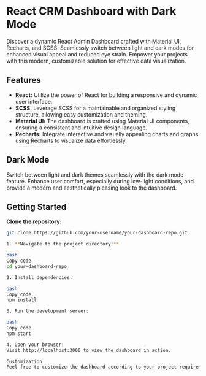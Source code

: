 # React CRM Dashboard with Dark Mode

Discover a dynamic React Admin Dashboard crafted with Material UI, Recharts, and SCSS. Seamlessly switch between light and dark modes for enhanced visual appeal and reduced eye strain. Empower your projects with this modern, customizable solution for effective data visualization.

## Features

- **React:** Utilize the power of React for building a responsive and dynamic user interface.
- **SCSS:** Leverage SCSS for a maintainable and organized styling structure, allowing easy customization and theming.
- **Material UI:** The dashboard is crafted using Material UI components, ensuring a consistent and intuitive design language.
- **Recharts:** Integrate interactive and visually appealing charts and graphs using Recharts to visualize data effortlessly.

## Dark Mode

Switch between light and dark themes seamlessly with the dark mode feature. Enhance user comfort, especially during low-light conditions, and provide a modern and aesthetically pleasing look to the dashboard.

## Getting Started

**Clone the repository:**
   ```bash
   git clone https://github.com/your-username/your-dashboard-repo.git

1. **Navigate to the project directory:**

bash
Copy code
cd your-dashboard-repo

2. Install dependencies:

bash
Copy code
npm install

3. Run the development server:

bash
Copy code
npm start

4. Open your browser:
Visit http://localhost:3000 to view the dashboard in action.

Customization
Feel free to customize the dashboard according to your project requirements. The project structure is designed to facilitate easy modification of components, styles, and data sources.

